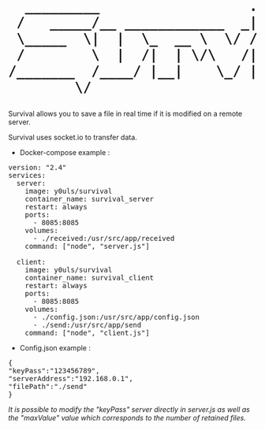 <h1><pre>
  _________                  .__              .__   
 /   _____/__ ____________  _|__|__  _______  |  |  
 \_____  \|  |  \_  __ \  \/ /  \  \/ /\__  \ |  |  
 /        \  |  /|  | \/\   /|  |\   /  / __ \|  |__
/_______  /____/ |__|    \_/ |__| \_/  (____  /____/
        \/                                  \/      
</pre></h1>
Survival allows you to save a file in real time if it is modified on a remote server.

Survival uses socket.io to transfer data.


- Docker-compose example :

<pre>
version: "2.4"
services:
  server:
    image: y0uls/survival
    container_name: survival_server
    restart: always
    ports:
      - 8085:8085
    volumes:
      - ./received:/usr/src/app/received
    command: ["node", "server.js"]

  client:
    image: y0uls/survival
    container_name: survival_client
    restart: always
    ports:
      - 8085:8085
    volumes:
      - ./config.json:/usr/src/app/config.json
      - ./send:/usr/src/app/send
    command: ["node", "client.js"]
</pre>

- Config.json example :

<pre>
{
"keyPass":"123456789",
"serverAddress":"192.168.0.1",
"filePath":"./send"
}
</pre>

<i>It is possible to modify the "keyPass" server directly in server.js as well as the "maxValue" value which corresponds to the number of retained files.</i>
